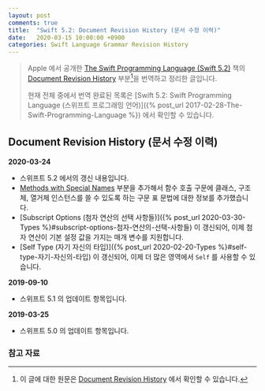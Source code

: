 ```yaml
---
layout: post
comments: true
title:  "Swift 5.2: Document Revision History (문서 수정 이력)"
date:   2020-03-15 10:00:00 +0900
categories: Swift Language Grammar Revision History
---
```


> Apple 에서 공개한 [The Swift Programming Language (Swift 5.2)](https://docs.swift.org/swift-book/) 책의 [Document Revision History](https://docs.swift.org/swift-book/RevisionHistory/RevisionHistory.html) 부분[^Revision-History]을 번역하고 정리한 글입니다.
>
> 현재 전체 중에서 번역 완료된 목록은 [Swift 5.2: Swift Programming Language (스위프트 프로그래밍 언어)]({% post_url 2017-02-28-The-Swift-Programming-Language %}) 에서 확인할 수 있습니다.

## Document Revision History (문서 수정 이력)

**2020-03-24**

* 스위프트 5.2 에서의 갱신 내용입니다.
* [Methods with Special Names]() 부분을 추가해서 함수 호출 구문에 클래스, 구조체, 열거체 인스턴스를 쓸 수 있도록 하는 구문 표 문법에 대한 정보를 추가했습니다.
* [Subscript Options (첨자 연산의 선택 사항들)]({% post_url 2020-03-30-Types %}#subscript-options-첨자-연산의-선택-사항들) 이 갱신되어, 이제 첨자 연산이 기본 설정 값을 가지는 매개 변수를 지원합니다.
* [Self Type (자기 자신의 타입)]({% post_url 2020-02-20-Types %}#self-type-자기-자신의-타입) 이 갱신되어, 이제 더 많은 영역에서 `Self` 를 사용할 수 있습니다.

**2019-09-10**

* 스위프트 5.1 의 업데이트 항목입니다.

**2019-03-25**

* 스위프트 5.0 의 업데이트 항목입니다.

### 참고 자료

[^Revision-History]: 이 글에 대한 원문은 [Document Revision History](https://docs.swift.org/swift-book/RevisionHistory/RevisionHistory.html) 에서 확인할 수 있습니다.

